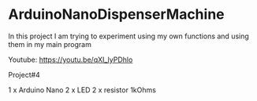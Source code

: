 # ArduinoNanoDispenserMachine
In this project I am trying to experiment using my own functions and using them in my main program


Youtube: https://youtu.be/qXI_lyPDhlo

Project#4

1 x Arduino Nano
2 x LED
2 x resistor 1kOhms

